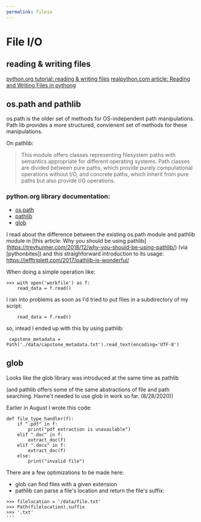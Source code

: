 ```yaml
---
permalink: fileio
---
```

# File I/O

## reading & writing files

 [python.org tutorial: reading & writing files](https://docs.python.org/3/tutorial/inputoutput.html#reading-and-writing-files)
 [realpython.com article: Reading and Writing Files in pythong](https://realpython.com/read-write-files-python/#iterating-over-each-line-in-the-file)

## os.path and pathlib

os.path is the older set of methods for OS-independent path manipulations. Path lib provides a more structured, convienent set of methods for these manipulations. 

On pathlib:
> This module offers classes representing filesystem paths with semantics appropriate for different operating systems. Path classes are divided between pure paths, which provide purely computational operations without I/O, and concrete paths, which inherit from pure paths but also provide I/O operations. 

### python.org library documentation:
* [os.path](https://docs.python.org/3/library/os.path.html)
* [pathlib](https://docs.python.org/3/library/pathlib.html#module-pathlib)
* [glob](https://docs.python.org/3.6/library/glob.html)

I read about the difference between the existing os.path module and pathlib module in [this article: Why you should be using pathlib] (https://treyhunner.com/2018/12/why-you-should-be-using-pathlib/) (via [pythonbites]) and this straighforward introduction to its usage: https://jefftriplett.com/2017/pathlib-is-wonderful/

When doing a simple operation like:


```
>>> with open('workfile') as f:
    read_data = f.read()
```

I ran into problems as soon as I'd tried to put files in a subdirectory of my script:

``` with open('/data/workfile') as f:
    read_data = f.read() 
```

so, intead I ended up with this by using pathlib:
```
 capstone_metadata = Path('./data/capstone_metadata.txt').read_text(encoding='UTF-8')
```

## glob

Looks like the glob library was introduced at the same time as pathlib 

(and pathlib offers some of the same abstractions of file and path searching. Havne't needed to use glob in work so far. (8/28/2020))

Earlier in August I wrote this code:

```
def file_type_handler(f):
    if ".pdf" in f:
        print("pdf extraction is unavailable")
    elif ".doc" in f:
        extract_doc(f)
    elif ".docx" in f:
        extract_doc(f)
    else:
        print("invalid file")  
```

There are a few optimizations to be made here:
* glob can find files with a given extension
* pathlib can parse a file's location and return the file's suffix:

```
>>> filelocation = '/data/file.txt'
>>> Path(filelocation).suffix
>>> '.txt'
'''